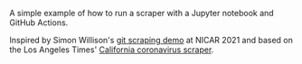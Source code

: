 A simple example of how to run a scraper with a Jupyter notebook and GitHub Actions.

Inspired by Simon Willison's [git scraping demo](https://simonwillison.net/2021/Mar/7/weeknotes/) at NICAR 2021 and based on the Los Angeles Times' [California coronavirus scraper](https://github.com/datadesk/california-coronavirus-scrapers).
